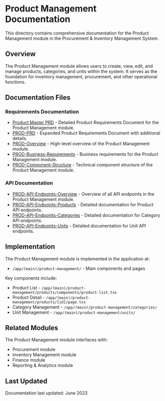 # Product Management Documentation

This directory contains comprehensive documentation for the Product Management module in the Procurement & Inventory Management System.

## Overview

The Product Management module allows users to create, view, edit, and manage products, categories, and units within the system. It serves as the foundation for inventory management, procurement, and other operational functions.

## Documentation Files

### Requirements Documentation

- [Product Master PRD](./product-master-prd.md) - Detailed Product Requirements Document for the Product Management module.
- [PROD-PRD](./PROD-PRD.md) - Expanded Product Requirements Document with additional details.
- [PROD-Overview](./PROD-Overview.md) - High-level overview of the Product Management module.
- [PROD-Business-Requirements](./PROD-Business-Requirements.md) - Business requirements for the Product Management module.
- [PROD-Component-Structure](./PROD-Component-Structure.md) - Technical component structure of the Product Management module.

### API Documentation

- [PROD-API-Endpoints-Overview](./PROD-API-Endpoints-Overview.md) - Overview of all API endpoints in the Product Management module.
- [PROD-API-Endpoints-Products](./PROD-API-Endpoints-Products.md) - Detailed documentation for Product API endpoints.
- [PROD-API-Endpoints-Categories](./PROD-API-Endpoints-Categories.md) - Detailed documentation for Category API endpoints.
- [PROD-API-Endpoints-Units](./PROD-API-Endpoints-Units.md) - Detailed documentation for Unit API endpoints.

## Implementation

The Product Management module is implemented in the application at:

- `/app/(main)/product-management/` - Main components and pages

Key components include:

- Product List - `/app/(main)/product-management/products/components/product-list.tsx`
- Product Detail - `/app/(main)/product-management/products/[id]/page.tsx`
- Category Management - `/app/(main)/product-management/categories/`
- Unit Management - `/app/(main)/product-management/units/`

## Related Modules

The Product Management module interfaces with:

- Procurement module
- Inventory Management module
- Finance module
- Reporting & Analytics module

## Last Updated

Documentation last updated: June 2023 
